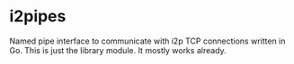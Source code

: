 # i2pipes
Named pipe interface to communicate with i2p TCP connections written in Go.
This is just the library module. It mostly works already.
